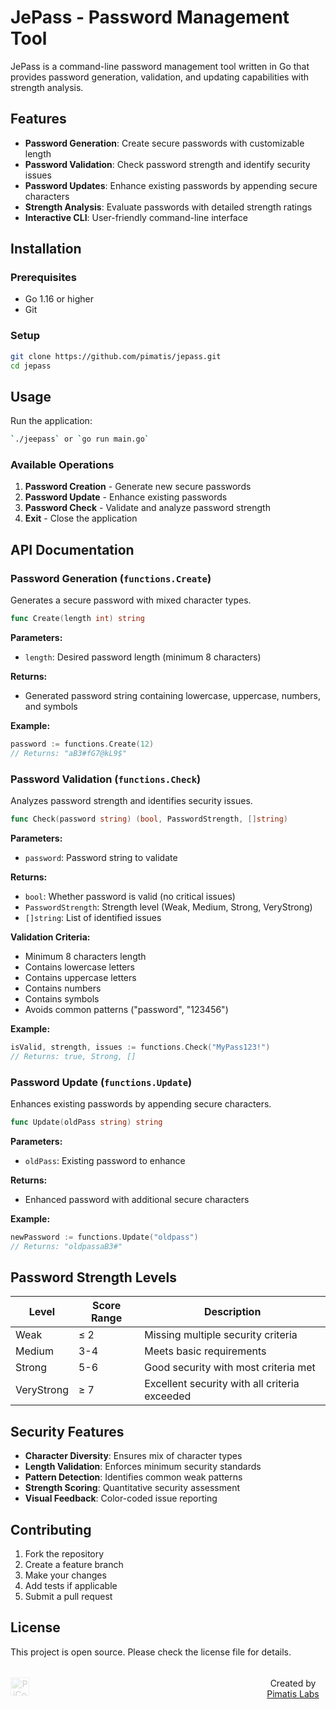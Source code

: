 # JePass - Password Management Tool

JePass is a command-line password management tool written in Go that provides password generation, validation, and updating capabilities with strength analysis.

## Features

- **Password Generation**: Create secure passwords with customizable length
- **Password Validation**: Check password strength and identify security issues
- **Password Updates**: Enhance existing passwords by appending secure characters
- **Strength Analysis**: Evaluate passwords with detailed strength ratings
- **Interactive CLI**: User-friendly command-line interface

## Installation

### Prerequisites
- Go 1.16 or higher
- Git

### Setup
```bash
git clone https://github.com/pimatis/jepass.git
cd jepass
```

## Usage

Run the application:
```bash
`./jeepass` or `go run main.go`
```

### Available Operations

1. **Password Creation** - Generate new secure passwords
2. **Password Update** - Enhance existing passwords
3. **Password Check** - Validate and analyze password strength
4. **Exit** - Close the application

## API Documentation

### Password Generation (`functions.Create`)

Generates a secure password with mixed character types.

```go
func Create(length int) string
```

**Parameters:**
- `length`: Desired password length (minimum 8 characters)

**Returns:**
- Generated password string containing lowercase, uppercase, numbers, and symbols

**Example:**
```go
password := functions.Create(12)
// Returns: "aB3#fG7@kL9$"
```

### Password Validation (`functions.Check`)

Analyzes password strength and identifies security issues.

```go
func Check(password string) (bool, PasswordStrength, []string)
```

**Parameters:**
- `password`: Password string to validate

**Returns:**
- `bool`: Whether password is valid (no critical issues)
- `PasswordStrength`: Strength level (Weak, Medium, Strong, VeryStrong)
- `[]string`: List of identified issues

**Validation Criteria:**
- Minimum 8 characters length
- Contains lowercase letters
- Contains uppercase letters
- Contains numbers
- Contains symbols
- Avoids common patterns ("password", "123456")

**Example:**
```go
isValid, strength, issues := functions.Check("MyPass123!")
// Returns: true, Strong, []
```

### Password Update (`functions.Update`)

Enhances existing passwords by appending secure characters.

```go
func Update(oldPass string) string
```

**Parameters:**
- `oldPass`: Existing password to enhance

**Returns:**
- Enhanced password with additional secure characters

**Example:**
```go
newPassword := functions.Update("oldpass")
// Returns: "oldpassaB3#"
```

## Password Strength Levels

| Level | Score Range | Description |
|-------|-------------|-------------|
| Weak | ≤ 2 | Missing multiple security criteria |
| Medium | 3-4 | Meets basic requirements |
| Strong | 5-6 | Good security with most criteria met |
| VeryStrong | ≥ 7 | Excellent security with all criteria exceeded |

## Security Features

- **Character Diversity**: Ensures mix of character types
- **Length Validation**: Enforces minimum security standards
- **Pattern Detection**: Identifies common weak patterns
- **Strength Scoring**: Quantitative security assessment
- **Visual Feedback**: Color-coded issue reporting

## Contributing

1. Fork the repository
2. Create a feature branch
3. Make your changes
4. Add tests if applicable
5. Submit a pull request

## License

This project is open source. Please check the license file for details.

<div align="center" style="display: flex; align-items: center; justify-content: space-between;">
   <p style="margin-left: 25rem; margin-top: 1.2rem;">Created by <a href="https://github.com/pimatis">Pimatis Labs</a></p>
   <img src="https://www.upload.ee/image/17796243/logo.png" alt="PiContent Logo" width="30" style="opacity: 0.2; position: absolute;">
</div>